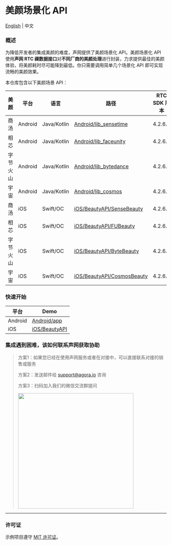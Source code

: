 # 美颜场景化 API

[English](README.md) | 中文

### 概述

为降低开发者的集成美颜的难度，声网提供了美颜场景化 API。美颜场景化 API 使用**声网 RTC 祼数据接口**对**不同厂商的美颜处理**进行封装，力求提供最佳的美颜体验，将美颜耗时尽可能降到最低。你只需要调用简单几个场景化 API 即可实现流畅的美颜效果。

本仓库包含以下美颜场景 API：

| 美颜   | 平台       | 语言           | 路径                                                         | RTC SDK 版本 | Beauty SDK 版本 |
|------|----------|--------------|------------------------------------------------------------|------------|---------------|
| 商汤   | Android  | Java/Kotlin  | [Android/lib_sensetime](Android/lib_sensetime) | 4.2.6.5    | 9.3.1         |
| 相芯   | Android  | Java/Kotlin  | [Android/lib_faceunity](Android/lib_faceunity) | 4.2.6.5    | 8.11.0         |
| 字节火山 | Android  | Java/Kotlin  | [Android/lib_bytedance](Android/lib_bytedance) | 4.2.6.5    | 4.6.0         |
| 宇宙   | Android  | Java/Kotlin  | [Android/lib_cosmos](Android/lib_cosmos)    | 4.2.6.5    | 3.7.0         |
| 商汤   | iOS      | Swift/OC     | [iOS/BeautyAPI/SenseBeauty](iOS/BeautyAPI/SenseBeauty) | 4.2.6.5    | 9.3.1         |
| 相芯   | iOS      | Swift/OC     | [iOS/BeautyAPI/FUBeauty](iOS/BeautyAPI/FUBeauty) | 4.2.6.5    | 8.11.1         |
| 字节火山 | iOS      | Swift/OC     | [iOS/BeautyAPI/ByteBeauty](iOS/BeautyAPI/ByteBeauty) | 4.2.6.5    | 4.5.1         |
| 宇宙   | iOS      | Swift/OC     | [iOS/BeautyAPI/CosmosBeauty](iOS/BeautyAPI/CosmosBeauty) | 4.2.6.5    | 3.7.1         |

### 快速开始

| 平台      | Demo                   |
|---------|------------------------|
| Android | [Android/app](Android/README.zh.md) |
| iOS     | [iOS/BeautyAPI](iOS/README.zh.md) |

### 集成遇到困难，该如何联系声网获取协助

> 方案1：如果您已经在使用声网服务或者在对接中，可以直接联系对接的销售或服务
> 
> 方案2：发送邮件给 [support@agora.io](mailto:support@agora.io) 咨询
> 
> 方案3：扫码加入我们的微信交流群提问
> 
> <img src="https://download.agora.io/demo/release/SDHY_QA.jpg" width="360" height="360">
---

### 许可证

示例项目遵守 [MIT 许可证](LICENSE)。
